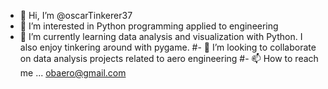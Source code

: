 - 👋 Hi, I’m @oscarTinkerer37
- 👀 I’m interested in Python programming applied to engineering
- 🌱 I’m currently learning data analysis and visualization with Python. I also enjoy tinkering around with pygame.
#- 💞️ I’m looking to collaborate on data analysis projects related to aero engineering 
#- 📫 How to reach me ... obaero@gmail.com

<!---
oscarTinkerer37/oscarTinkerer37 is a ✨ special ✨ repository because its `README.md` (this file) appears on your GitHub profile.
You can click the Preview link to take a look at your changes.
--->
